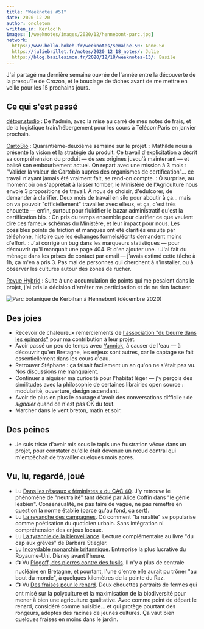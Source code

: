```yaml
---
title: "Weeknotes #51"
date: 2020-12-20
author: oncletom
written_in: Kerloc'h
images: [/weeknotes/images/2020/12/hennebont-parc.jpg]
network:
  https://www.hello-bokeh.fr/weeknotes/semaine-50: Anne-So
  https://juliebrillet.fr/notes/2020_12_18_notes/: Julie
  https://blog.basilesimon.fr/2020/12/18/weeknotes-13/: Basile
---
```


J'ai partagé ma dernière semaine ouvrée de l'année entre la découverte de la presqu'île de Crozon, et le bouclage de tâches avant de me mettre en veille pour les 15 prochains jours.

<!--more-->

## Ce qui s'est passé

[détour.studio]
: De l'admin, avec la mise au carré de mes notes de frais, et de la logistique train/hébergement pour les cours à TélécomParis en janvier prochain.

[CartoBio]
: Quarantième-deuxième semaine sur le projet.
: Mathilde nous a présenté la vision et la stratégie du produit. Ce travail d'explicitation a décrit sa compréhension du produit — de ses origines jusqu'à maintenant — et balisé son embourbement actuel. On repart avec une mission à 3 mois : "Valider la valeur de Cartobio auprès des organismes de certification"… ce travail n'ayant jamais été vraiment fait, se rend-on compte.
: Ô surprise, au moment où on s'apprêtait à laisser tomber, le Ministère de l'Agriculture nous envoie 3 propositions de travail. À nous de choisir, d'édulcorer, de demander à clarifier. Deux mois de travail en silo pour aboutir à ça… mais on va pouvoir "officiellement" travailler avec elleux, et ça, c'est très chouette — enfin, surtout pour fluidifier le bazar administratif qu'est la certification bio.
: On pris du temps ensemble pour clarifier ce que veulent dire ces fameux schémas du Ministère, et leur impact pour nous. Les possibles points de friction et manques ont été clarifiés ensuite par téléphone, histoire que les échanges formels/écrits demandent moins d'effort.
: J'ai corrigé un bug dans les marqueurs statistiques — pour découvrir qu'il manquait une page 404. Et d'en ajouter une.
: J'ai fait du ménage dans les prises de contact par email — j'avais estimé cette tâche à 1h, ça m'en a pris 3. Pas mal de personnes qui cherchent à s'installer, ou à observer les cultures autour des zones de rucher.

[Revue Hybrid]
: Suite à une accumulation de points qui me pesaient dans le projet, j'ai pris la décision d'arrêter ma participation et de ne rien facturer.

![](/weeknotes/images/2020/12/hennebont-parc.jpg "Parc botanique de Kerbihan à Hennebont (décembre 2020)")

## Des joies

- Recevoir de chaleureux remerciements de [l'association "du beurre dans les épinards"](https://www.dubeurredanslesepinards.org/) pour ma contribution à leur projet.
- Avoir passé un peu de temps avec [Yannick](https://elsif.fr/), à causer de l'eau — à découvrir qu'en Bretagne, les enjeux sont autres, car le captage se fait essentiellement dans les cours d'eau.
- Retrouver Stéphane : ça faisait facilement un an qu'on ne s'était pas vu. Nos discussions me manquaient.
- Continuer à aiguiser ma curiosité pour l'habitat léger — j'y perçois des similitudes avec la philosophie de certaines librairies open source : modularité, ouverture, design ascendant.
- Avoir de plus en plus le courage d'avoir des conversations difficile : de _signaler_ quand ce n'est pas OK du tout.
- Marcher dans le vent breton, matin et soir.

## Des peines

- Je suis triste d'avoir mis sous le tapis une frustration vécue dans un projet, pour constater qu'elle était devenue un nœud central qui m'empêchait de travailler quelques mois après.

## Vu, lu, regardé, joué

- Lu [Dans les réseaux « féministes » du CAC 40](https://www.monde-diplomatique.fr/2020/12/KHIDER/62559). J'y retrouve le phénomène de "neutralité" tant décrié par Alice Coffin dans "le génie lesbien". Consensualité, ne pas faire de vague, ne pas remettre en question la norme établie (parce qu'au fond, ça sert).
- Lu [La revanche des campagnes](https://www.monde-diplomatique.fr/2020/12/BREVILLE/62546). Où comment "la ruralité" se popularise comme poétisation du quotidien urbain. Sans intégration ni compréhension des enjeux locaux.
- Lu [La tyrannie de la bienveillance](https://www.monde-diplomatique.fr/2020/12/PIEILLER/62545). Lecture complémentaire au livre "du cap aux grèves" de Barbara Stiegler.
- Lu [Inoxydable monarchie britannique](https://www.monde-diplomatique.fr/2020/12/ELVEN/62569). Entreprise la plus lucrative du Royaume-Uni. Disney avant l'heure.
- 📺 Vu [Plogoff, des pierres contre des fusils](https://fr.wikipedia.org/wiki/Plogoff,_des_pierres_contre_des_fusils). Il n'y a plus de centrale nucléaire en Bretagne, et pourtant, l'une d'entre elle aurait pu trôner "au bout du monde", à quelques kilomètres de la pointe du Raz.
- 📺 Vu [Des fraises pour le renard](https://www.france.tv/france-3/la-ligne-bleue/2128147-des-fraises-pour-le-renard.html). Deux chouettes portraits de fermes qui ont misé sur la polyculture et la maximisation de la biodiversité pour mener à bien une agriculture qualitative. Avec comme point de départ le renard, considéré comme nuisible… et qui protège pourtant des rongeurs, adeptes des racines de jeunes cultures. Ça vaut bien quelques fraises en moins dans le jardin.

[détour.studio]: /
[Solstice]: https://solstice.coop/
[Stylo]: https://github.com/EcrituresNumeriques/stylo
[CartoBio]: https://cartobio.org/
[Usine Vivante]: https://www.usinevivante.org
[Revue Hybrid]: https://www.puv-editions.fr/collections/hybrid.html
[Master 2 Design et Management de l'Innovation Interactive]: https://www.gobelins.fr/formation/mdi-design-et-management-de-l-innovation-interactive-cycle-2-lead-technique-ou-lead
[Master 2 Innovation & transformation numérique]: https://www.sciencespo.fr/ecole-management-innovation/fr/formations/innovation-transformation-numerique.html

[Noémie]: https://noemiegirard.co
[Anne-Sophie]: https://hello-bokeh.fr
[Guillaume]: https://www.yuzutech.fr/
[Claire]: https://www.lassembleuse.fr/
[Antoine]: https://www.quaternum.net/
